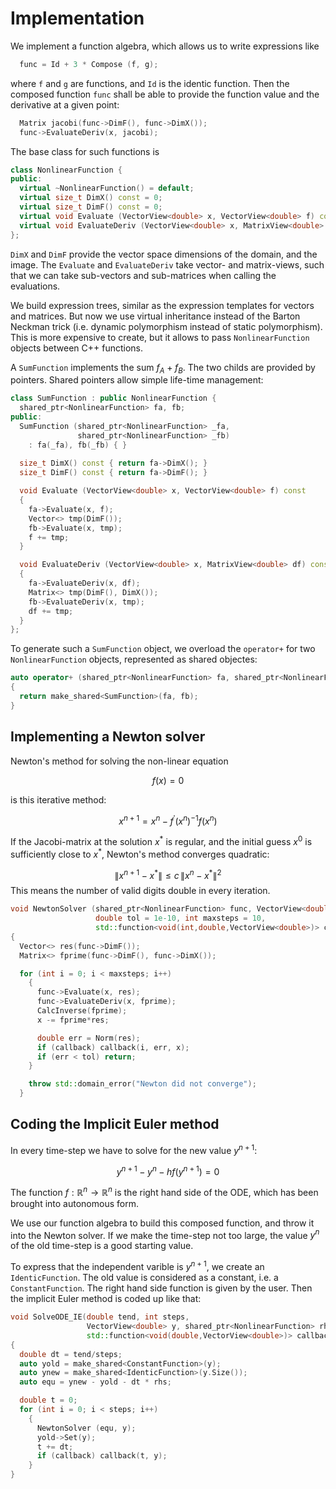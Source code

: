# Implementation

We implement a function algebra, which allows us to write expressions like
```cpp
  func = Id + 3 * Compose (f, g);
```
where `f` and `g` are functions, and `Id` is the identic function. Then
the composed function `func` shall be able to provide the function value and the
derivative at a given point:
```cpp
  Matrix jacobi(func->DimF(), func->DimX());
  func->EvaluateDeriv(x, jacobi);
```

The base class for such functions is
```cpp
class NonlinearFunction {
public:
  virtual ~NonlinearFunction() = default;
  virtual size_t DimX() const = 0;
  virtual size_t DimF() const = 0;
  virtual void Evaluate (VectorView<double> x, VectorView<double> f) const = 0;
  virtual void EvaluateDeriv (VectorView<double> x, MatrixView<double> df) const = 0;
};
```
`DimX` and `DimF` provide the vector space dimensions of the domain, and the image.
The `Evaluate` and `EvaluateDeriv` take vector- and matrix-views, such that we can
take sub-vectors and sub-matrices when calling the evaluations.

We build expression trees, similar as the expression templates for vectors and matrices.
But now we use virtual inheritance instead of the Barton Neckman trick (i.e. dynamic
polymorphism instead of static polymorphism). This is more expensive to create, but it allows to
pass `NonlinearFunction` objects between C++ functions.

A `SumFunction` implements the sum $f_A+f_B$. The two childs are provided by pointers.
Shared pointers allow simple life-time management:

```cpp
class SumFunction : public NonlinearFunction {
  shared_ptr<NonlinearFunction> fa, fb;
public:
  SumFunction (shared_ptr<NonlinearFunction> _fa,
               shared_ptr<NonlinearFunction> _fb)
    : fa(_fa), fb(_fb) { } 
    
  size_t DimX() const { return fa->DimX(); }
  size_t DimF() const { return fa->DimF(); }

  void Evaluate (VectorView<double> x, VectorView<double> f) const
  {
    fa->Evaluate(x, f);
    Vector<> tmp(DimF());
    fb->Evaluate(x, tmp);
    f += tmp;
  }

  void EvaluateDeriv (VectorView<double> x, MatrixView<double> df) const
  {
    fa->EvaluateDeriv(x, df);
    Matrix<> tmp(DimF(), DimX());
    fb->EvaluateDeriv(x, tmp);
    df += tmp;
  }
};
```

To generate such a `SumFunction` object, we overload the `operator+` for two `NonlinearFunction` objects,
represented as shared objectes:
```cpp
auto operator+ (shared_ptr<NonlinearFunction> fa, shared_ptr<NonlinearFunction> fb)
{
  return make_shared<SumFunction>(fa, fb);
}
```

## Implementing a Newton solver

Newton's method for solving the non-linear equation

$$
f(x) = 0
$$

is this iterative method:

$$
x^{n+1} = x^n - f^\prime(x^n)^{-1} f(x^n)
$$

If the Jacobi-matrix at the solution $x^\ast$ is regular, and the initial guess $x^0$ is sufficiently close to $x^\ast$,
Newton's method converges quadratic:

$$
\| x^{n+1} - x^\ast \| \leq c \, \| x^n - x^\ast \|^2
$$
This means the number of valid digits double in every iteration.

```cpp
void NewtonSolver (shared_ptr<NonlinearFunction> func, VectorView<double> x,
                   double tol = 1e-10, int maxsteps = 10,
                   std::function<void(int,double,VectorView<double>)> callback = nullptr)
{
  Vector<> res(func->DimF());
  Matrix<> fprime(func->DimF(), func->DimX());

  for (int i = 0; i < maxsteps; i++)
    {
      func->Evaluate(x, res);
      func->EvaluateDeriv(x, fprime);
      CalcInverse(fprime);
      x -= fprime*res;

      double err = Norm(res);
      if (callback) callback(i, err, x);
      if (err < tol) return;
    }

    throw std::domain_error("Newton did not converge");
  }

```

## Coding the Implicit Euler method

In every time-step we have to solve for the new value $y^{n+1}$:

$$
y^{n+1} - y^n - h f(y^{n+1}) = 0
$$

The function $f : {\mathbb R}^n \rightarrow {\mathbb R}^n$ is the right hand side of the ODE,
which has been brought into autonomous form.

We use our function algebra to build this composed function, and throw it into the Newton solver.
If we make the time-step not too large, the value $y^n$ of the old time-step is a good starting value.

To express that the independent varible is $y^{n+1}$, we create an `IdenticFunction`. The old
value is considered as a constant, i.e. a `ConstantFunction`. The right hand side function is
given by the user. Then the implicit Euler method is coded up like that:

```cpp
void SolveODE_IE(double tend, int steps,
                 VectorView<double> y, shared_ptr<NonlinearFunction> rhs,
                 std::function<void(double,VectorView<double>)> callback = nullptr)
{
  double dt = tend/steps;
  auto yold = make_shared<ConstantFunction>(y);
  auto ynew = make_shared<IdenticFunction>(y.Size());
  auto equ = ynew - yold - dt * rhs;

  double t = 0;
  for (int i = 0; i < steps; i++)
    {
      NewtonSolver (equ, y);
      yold->Set(y);
      t += dt;
      if (callback) callback(t, y);
    }
}
```

